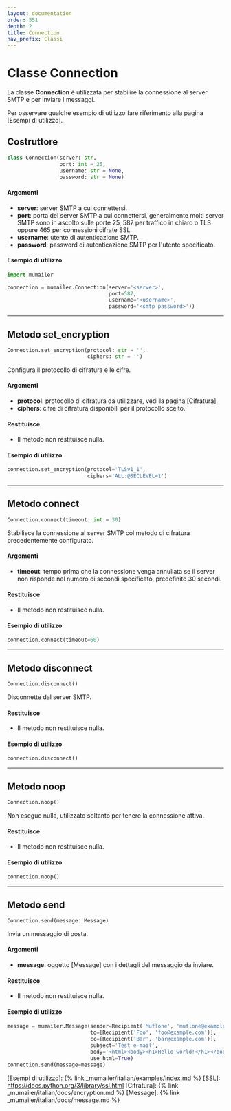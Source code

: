```yaml
---
layout: documentation
order: 551
depth: 2
title: Connection
nav_prefix: Classi
---
```


# Classe Connection

La classe **Connection** è utilizzata per stabilire la connessione al server
SMTP e per inviare i messaggi.

Per osservare qualche esempio di utilizzo fare riferimento alla pagina
[Esempi di utilizzo].

## Costruttore

```python
class Connection(server: str,
                 port: int = 25,
                 username: str = None,
                 password: str = None)
```

#### Argomenti

- **server**: server SMTP a cui connettersi.
- **port**: porta del server SMTP a cui connettersi, generalmente molti server
  SMTP sono in ascolto sulle porte 25, 587 per traffico in chiaro o TLS oppure
  465 per connessioni cifrate SSL.
- **username**: utente di autenticazione SMTP.
- **password**: password di autenticazione SMTP per l'utente specificato.

#### Esempio di utilizzo

```python
import mumailer

connection = mumailer.Connection(server='<server>',
                                 port=587,
                                 username='<username>',
                                 password='<smtp password>'))
```

---

## Metodo set_encryption

```python
Connection.set_encryption(protocol: str = '',
                          ciphers: str = '')
```

Configura il protocollo di cifratura e le cifre.

#### Argomenti

- **protocol**: protocollo di cifratura da utilizzare, vedi la pagina [Cifratura].
- **ciphers**: cifre di cifratura disponibili per il protocollo scelto.

#### Restituisce

- Il metodo non restituisce nulla.

#### Esempio di utilizzo

```python
connection.set_encryption(protocol='TLSv1_1',
                          ciphers='ALL:@SECLEVEL=1')
```

---

## Metodo connect

```python
Connection.connect(timeout: int = 30)
```

Stabilisce la connessione al server SMTP col metodo di cifratura
precedentemente configurato.

#### Argomenti

- **timeout**: tempo prima che la connessione venga annullata se il server non
  risponde nel numero di secondi specificato, predefinito 30 secondi.

#### Restituisce

- Il metodo non restituisce nulla.

#### Esempio di utilizzo

```python
connection.connect(timeout=60)
```

---

## Metodo disconnect

```python
Connection.disconnect()
```

Disconnette dal server SMTP.

#### Restituisce

- Il metodo non restituisce nulla.

#### Esempio di utilizzo

```python
connection.disconnect()
```

---

## Metodo noop

```python
Connection.noop()
```

Non esegue nulla, utilizzato soltanto per tenere la connessione attiva.

#### Restituisce

- Il metodo non restituisce nulla.

#### Esempio di utilizzo

```python
connection.noop()
```

---

## Metodo send

```python
Connection.send(message: Message)
```

Invia un messaggio di posta.

#### Argomenti

- **message**: oggetto [Message] con i dettagli del messaggio da inviare.

#### Restituisce

- Il metodo non restituisce nulla.

#### Esempio di utilizzo

```python
message = mumailer.Message(sender=Recipient('Muflone', 'muflone@example.com'),
                           to=[Recipient('Foo', 'foo@example.com')],
                           cc=[Recipient('Bar', 'bar@example.com')],
                           subject='Test e-mail',
                           body='<html><body><h1>Hello world!</h1></body></html>',
                           use_html=True)
connection.send(message=message)
```

[Esempi di utilizzo]: {% link _mumailer/italian/examples/index.md %}
[SSL]: https://docs.python.org/3/library/ssl.html
[Cifratura]: {% link _mumailer/italian/docs/encryption.md %}
[Message]: {% link _mumailer/italian/docs/message.md %}
